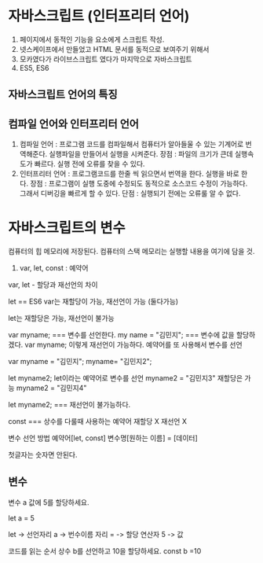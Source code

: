 # 자바스크립트 (인터프리터 언어)

1. 페이지에서 동적인 기능을 요소에게 스크립트 작성.
2. 넷스케이프에서 만들었고 HTML 문서를 동적으로 보여주기 위해서
3. 모카였다가 라이브스크립트 였다가 마지막으로 자바스크립트
4. ES5, ES6

## 자바스크립트 언어의 특징

## 컴파일 언어와 인터프리터 언어

1. 컴파일 언어 : 프로그램 코드를 컴파일해서 컴퓨터가 알아들울 수 있는 기계어로 번역해준다. 실행파일을 만들어서 실행을 시켜준다.
   장점 : 파일의 크기가 큰데 실행속도가 빠르다. 실행 전에 오류를 찾을 수 있다.
2. 인터프리터 언어 : 프로그램코드를 한줄 씩 읽으면서 번역을 한다. 실행을 바로 한다.
   장점 : 프로그램이 실행 도중에 수정되도 동적으로 소스코드 수정이 가능하다. 그래서 디버깅을 빠르게 할 수 있다.
   단점 : 실행되기 전에는 오류룰 알 수 없다.

# 자바스크립트의 변수

컴퓨터의 힙 메모리에 저장된다.
컴퓨터의 스택 메모리는 실행할 내용을 여기에 담을 것.

1. var, let, const : 예약어

var, let - 할당과 재선언의 차이

let == ES6
var는 재할당이 가능, 재선언이 가능 (둘다가능)

let는 재할당은 가능, 재선언이 불가능

var myname; === 변수를 선언한다.
my name = "김민지"; === 변수에 값을 할당하겠다.
var myname; 이렇게 재선언이 가능하다. 예약어를 또 사용해서 변수를 선언

var myname = "김민지";
myname= "김민지2";

let myname2; let이라는 예약어로 변수를 선언
myname2 = "김민지3" 재할당은 가능
myname2 = "김민지4"

let myname2; === 재선언이 불가능하다.

const === 상수를 다룰때 사용하는 예약어
재할당 X 재선언 X

변수 선언 방법
예약어[let, const] 변수명[원하는 이름] = [데이터]

첫글자는 숫자면 안된다.

## 변수

변수 a 값에 5를 할당하세요.

let a = 5

let -> 선언자리
a -> 번수이름 자리
= -> 할당 연산자
5 -> 값

코드를 읽는 순서
상수 b를 선언하고 10을 할당하세요.
const b =10
